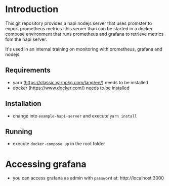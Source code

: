 # Introduction

This git repository provides a hapi nodejs server that uses promster to export prometheus metrics. 
this server than can be started in a docker compose environment that runs prometheus and grafana to retrieve metrics fom the hapi server.

It's used in an internal training on monitoring with prometheus, grafana and nodejs.

## Requirements

- yarn (https://classic.yarnpkg.com/lang/en/) needs to be installed
- docker (https://www.docker.com/) needs to be installed

## Installation

- change into `example-hapi-server` and execute `yarn install`

## Running

- execute `docker-compose up` in the root folder

# Accessing grafana

- you can access grafana as admin with `password` at: http://localhost:3000